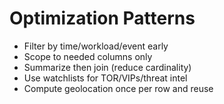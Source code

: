 # Optimization Patterns

- Filter by time/workload/event early
- Scope to needed columns only
- Summarize then join (reduce cardinality)
- Use watchlists for TOR/VIPs/threat intel
- Compute geolocation once per row and reuse
